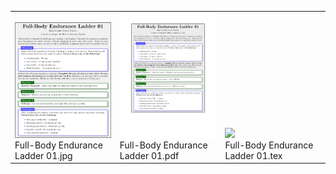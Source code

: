 <table><tr><tr>
<td valign="bottom">
<img src="./Full-Body Endurance Ladder 01.jpg" width="200"><br>
Full-Body Endurance Ladder 01.jpg
</td>
<td valign="bottom">
<img src="./Full-Body Endurance Ladder 01.pdf" width="200"><br>
Full-Body Endurance Ladder 01.pdf
</td>
<td valign="bottom">
<img src="./Full-Body Endurance Ladder 01.tex" width="200"><br>
Full-Body Endurance Ladder 01.tex
</td></tr></table>
